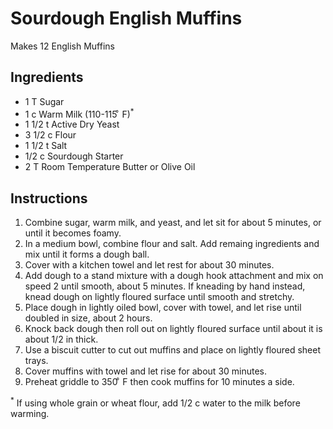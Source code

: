 # Sourdough English Muffins #

Makes 12 English Muffins

## Ingredients ##
 - 1 T Sugar
 - 1 c Warm Milk (110-115 ͦ F)<sup>*</sup>
 - 1 1/2 t Active Dry Yeast
 - 3 1/2 c Flour 
 - 1 1/2 t Salt
 - 1/2 c Sourdough Starter
 - 2 T Room Temperature Butter or Olive Oil
 
## Instructions ##
1. Combine sugar, warm milk, and yeast, and let sit for about 5 minutes, or until it becomes foamy.
2. In a medium bowl, combine flour and salt. Add remaing ingredients and mix until it forms a dough ball.
3. Cover with a kitchen towel and let rest for about 30 minutes.
4. Add dough to a stand mixture with a dough hook attachment and mix on speed 2 until smooth, about 5 minutes.  If kneading by hand instead, knead dough on lightly floured surface until smooth and stretchy.
5. Place dough in lightly oiled bowl, cover with towel, and let rise until doubled in size, about 2 hours.
6. Knock back dough then roll out on lightly floured surface until about it is about 1/2 in thick.
7. Use a biscuit cutter to cut out muffins and place on lightly floured sheet trays.  
8. Cover muffins with towel and let rise for about 30 minutes.
9. Preheat griddle to 350 ͦ F then cook muffins for 10 minutes a side.

<sup>*</sup> If using whole grain or wheat flour, add 1/2 c water to the milk before warming.